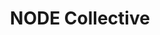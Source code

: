 ---
description: Artwork for the NODE Collective project
title: NODE Collective
level: Sandbox Projects
featured_image: horizontal/color/node-collective-horizontal-color.svg
layout: logos
---